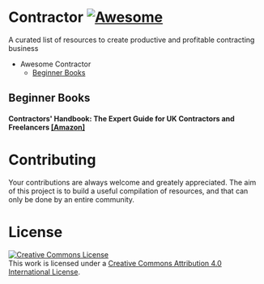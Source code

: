 Contractor [![Awesome](https://cdn.rawgit.com/sindresorhus/awesome/d7305f38d29fed78fa85652e3a63e154dd8e8829/media/badge.svg)](https://github.com/sindresorhus/awesome)
===
A curated list of resources to create productive and profitable contracting business

* Awesome Contractor
	* [Beginner Books](#beginner-books)


Beginner Books
---

#### Contractors' Handbook: The Expert Guide for UK Contractors and Freelancers [[Amazon]](https://www.amazon.co.uk/Contractors-Handbook-Expert-Guide-Freelancers/dp/1527216039) 


Contributing
====
Your contributions are always welcome and greately appreciated. The aim of this project is to build
a useful compilation of resources, and that can only be done by an entire community.

License
====
<a rel="license" href="http://creativecommons.org/licenses/by/4.0/"><img alt="Creative Commons License" style="border-width:0" src="https://i.creativecommons.org/l/by/4.0/88x31.png" /></a><br />This work is licensed under a <a rel="license" href="http://creativecommons.org/licenses/by/4.0/">Creative Commons Attribution 4.0 International License</a>.

